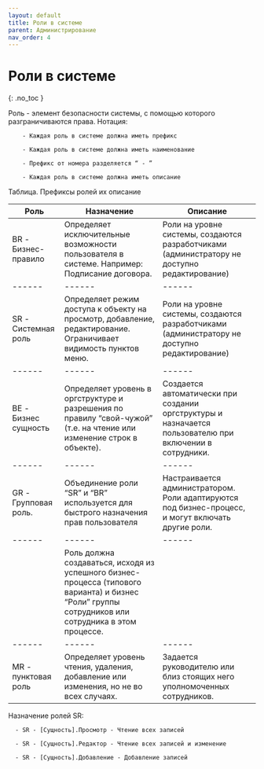 ```yaml
---
layout: default
title: Роли в системе
parent: Администрирование
nav_order: 4
---
```


# Роли в системе
{: .no_toc }

Роль - элемент безопасности системы, с помощью которого разграничиваются права.
Нотация:

        - Каждая роль в системе должна иметь префикс

        - Каждая роль в системе должна иметь наименование

        - Префикс от номера разделяется “ - ”

        - Каждая роль в системе должна иметь описание

Таблица. Префиксы ролей их описание

Роль | Назначение | Описание
------ | ------ | ------
BR - Бизнес-правило | Определяет исключительные возможности пользователя в системе. Например: Подписание договора. | Роли на уровне системы, создаются разработчиками (администратору не доступно редактирование)
------ | ------ | ------
SR - Системная роль | Определяет режим доступа к объекту на просмотр, добавление, редактирование. Ограничивает видимость пунктов меню. | Роли на уровне системы, создаются разработчиками (администратору не доступно редактирование)
------ | ------ | ------
BE - Бизнес сущность | Определяет уровень в оргструктуре и разрешения по правилу “свой-чужой” (т.е. на чтение или изменение строк в объекте). | Создается автоматически при создании оргструктуры и назначается пользователю при включении в сотрудники.
------ | ------ | ------
GR - Групповая роль. | Объединение роли “SR” и “BR” используется для быстрого назначения прав пользователя | Настраивается администратором. Роли адаптируются под бизнес-процесс, и могут включать другие роли.
------ | ------ | ------
 | | Роль должна создаваться, исходя из успешного бизнес-процесса (типового варианта) и бизнес “Роли” группы сотрудников или сотрудника в этом процессе.
------ | ------ | ------
MR - пунктовая роль | Определяет уровень чтения, удаления, добавление или изменения, но не во всех случаях. | Задается руководителю или близ стоящих него уполномоченных сотрудников.


Назначение ролей SR:

      - SR - [Сущность].Просмотр - Чтение всех записей

      - SR - [Сущность].Редактор - Чтение всех записей и изменение

      - SR - [Сущность].Добавление - Добавление записей
